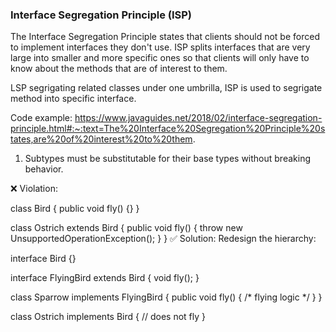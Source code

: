 ### Interface Segregation Principle (ISP)

The Interface Segregation Principle states that clients should not be forced to implement interfaces they don't use. ISP splits interfaces that are very large into smaller and more specific ones so that clients will only have to know about the methods that are of interest to them.


LSP segrigating related classes under one umbrilla, ISP is used to segrigate method into specific interface.

Code example:
https://www.javaguides.net/2018/02/interface-segregation-principle.html#:~:text=The%20Interface%20Segregation%20Principle%20states,are%20of%20interest%20to%20them.

1. Subtypes must be substitutable for their base types without breaking behavior.

❌ Violation:

class Bird {
    public void fly() {}
}

class Ostrich extends Bird {
    public void fly() { throw new UnsupportedOperationException(); }
}
✅ Solution:
Redesign the hierarchy:

interface Bird {}

interface FlyingBird extends Bird {
    void fly();
}

class Sparrow implements FlyingBird {
    public void fly() { /* flying logic */ }
}

class Ostrich implements Bird {
    // does not fly
}
